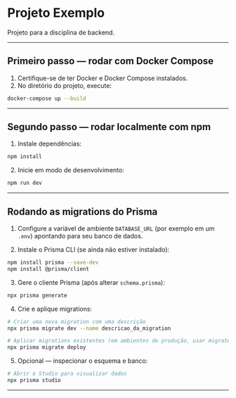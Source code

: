 # Projeto Exemplo

Projeto para a disciplina de backend.

---

## Primeiro passo — rodar com Docker Compose

1. Certifique-se de ter Docker e Docker Compose instalados.
2. No diretório do projeto, execute:
```bash
docker-compose up --build
```

---

## Segundo passo — rodar localmente com npm

1. Instale dependências:
```bash
npm install
```
2. Inicie em modo de desenvolvimento:
```bash
npm run dev
```

---

## Rodando as migrations do Prisma

1. Configure a variável de ambiente `DATABASE_URL` (por exemplo em um `.env`) apontando para seu banco de dados.

2. Instale o Prisma CLI (se ainda não estiver instalado):
```bash
npm install prisma --save-dev
npm install @prisma/client
```

3. Gere o cliente Prisma (após alterar `schema.prisma`):
```bash
npx prisma generate
```

4. Crie e aplique migrations:
```bash
# Criar uma nova migration com uma descrição
npx prisma migrate dev --name descricao_da_migration

# Aplicar migrations existentes (em ambientes de produção, usar migrate deploy)
npx prisma migrate deploy
```

5. Opcional — inspecionar o esquema e banco:
```bash
# Abrir o Studio para visualizar dados
npx prisma studio
```

---